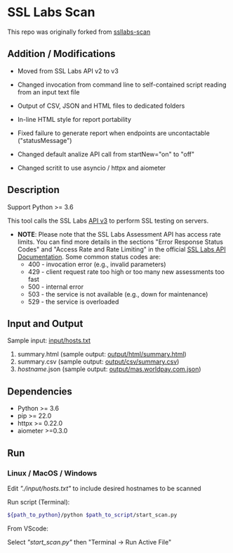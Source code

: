# SSL Labs Scan

This repo was originally forked from [ssllabs-scan](https://github.com/kyhau/ssllabs-scan)

## Addition / Modifications

- Moved from SSL Labs API v2 to v3

- Changed invocation from command line to self-contained script reading from an input text file

- Output of CSV, JSON and HTML files to dedicated folders

- In-line HTML style for report portability

- Fixed failure to generate report when endpoints are uncontactable ("statusMessage")

- Changed default analize API call from startNew="on" to "off"

- Changed scritit to use asyncio / httpx and aiometer

## Description

Support Python >= 3.6

This tool calls the SSL Labs [API v3](https://github.com/ssllabs/ssllabs-scan/blob/master/ssllabs-api-docs-v3.md) to perform SSL testing on servers.

- **NOTE**: Please note that the SSL Labs Assessment API has access rate limits. You can find more details in the sections "Error Response Status Codes" and "Access Rate and Rate Limiting" in the official [SSL Labs API Documentation](https://github.com/ssllabs/ssllabs-scan/blob/master/ssllabs-api-docs-v3.md). Some common status codes are:
  - 400 - invocation error (e.g., invalid parameters)
  - 429 - client request rate too high or too many new assessments too fast
  - 500 - internal error
  - 503 - the service is not available (e.g., down for maintenance)
  - 529 - the service is overloaded

## Input and Output

Sample input: [input/hosts.txt](./input/hostst.txt)

1. summary.html (sample output: [output/html/summary.html](./output/html/summary.html))
2. summary.csv (sample output: [output/csv/summary.csv](./output/csv/summary.csv))
3. _hostname_.json (sample output: [output/mas.worldpay.com.json](./output/json/mas.worldpay.com.json))

## Dependencies

- Python >= 3.6
- pip >= 22.0
- httpx >= 0.22.0
- aiometer >=0.3.0


## Run

### Linux / MacOS / Windows

Edit _"./input/hosts.txt"_ to include desired hostnames to be scanned

Run script (Terminal):

```sh
${path_to_python}/python $path_to_script/start_scan.py

```

From VScode:

Select _"start_scan.py"_ then "Terminal -> Run Active File"
